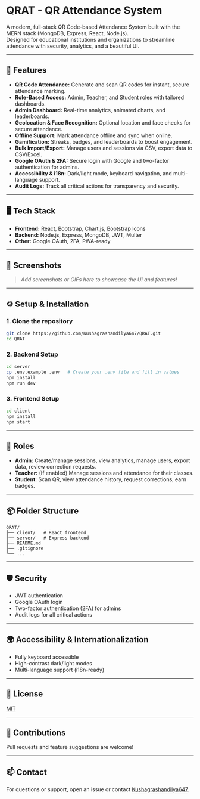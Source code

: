 # QRAT - QR Attendance System

A modern, full-stack QR Code-based Attendance System built with the MERN stack (MongoDB, Express, React, Node.js).  
Designed for educational institutions and organizations to streamline attendance with security, analytics, and a beautiful UI.

---

## 🚀 Features

- **QR Code Attendance:** Generate and scan QR codes for instant, secure attendance marking.
- **Role-Based Access:** Admin, Teacher, and Student roles with tailored dashboards.
- **Admin Dashboard:** Real-time analytics, animated charts, and leaderboards.
- **Geolocation & Face Recognition:** Optional location and face checks for secure attendance.
- **Offline Support:** Mark attendance offline and sync when online.
- **Gamification:** Streaks, badges, and leaderboards to boost engagement.
- **Bulk Import/Export:** Manage users and sessions via CSV, export data to CSV/Excel.
- **Google OAuth & 2FA:** Secure login with Google and two-factor authentication for admins.
- **Accessibility & i18n:** Dark/light mode, keyboard navigation, and multi-language support.
- **Audit Logs:** Track all critical actions for transparency and security.

---

## 🖥️ Tech Stack

- **Frontend:** React, Bootstrap, Chart.js, Bootstrap Icons
- **Backend:** Node.js, Express, MongoDB, JWT, Multer
- **Other:** Google OAuth, 2FA, PWA-ready

---

## 📸 Screenshots

> _Add screenshots or GIFs here to showcase the UI and features!_

---

## ⚙️ Setup & Installation

### 1. **Clone the repository**
```bash
git clone https://github.com/Kushagrashandilya647/QRAT.git
cd QRAT
```

### 2. **Backend Setup**
```bash
cd server
cp .env.example .env   # Create your .env file and fill in values
npm install
npm run dev
```

### 3. **Frontend Setup**
```bash
cd client
npm install
npm start
```

---

## 👤 Roles

- **Admin:** Create/manage sessions, view analytics, manage users, export data, review correction requests.
- **Teacher:** (If enabled) Manage sessions and attendance for their classes.
- **Student:** Scan QR, view attendance history, request corrections, earn badges.

---

## 📦 Folder Structure

```
QRAT/
├── client/   # React frontend
├── server/   # Express backend
├── README.md
├── .gitignore
└── ...
```

---

## 🛡️ Security

- JWT authentication
- Google OAuth login
- Two-factor authentication (2FA) for admins
- Audit logs for all critical actions

---

## 🌍 Accessibility & Internationalization

- Fully keyboard accessible
- High-contrast dark/light modes
- Multi-language support (i18n-ready)

---

## 📄 License

[MIT](LICENSE)

---

## 🙌 Contributions

Pull requests and feature suggestions are welcome!

---

## 📫 Contact

For questions or support, open an issue or contact [Kushagrashandilya647](https://github.com/Kushagrashandilya647).
